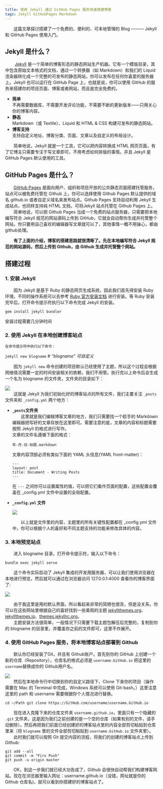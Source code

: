 ```yaml
---
title: 使用 Jekyll 通过 GitHub Pages 服务快速搭建博客
tags: Jekyll GitHubPages Markdown
---
```



&emsp;&emsp;这篇文章探讨搭建了一个免费的、便利的、可本地管理的 Blog ——— Jekyll 和 GitHub Pages 使用入门。  

<!--more-->  

## Jekyll 是什么？
&emsp;&emsp; [Jekyll](http://jekyllcn.com/) 是一个简单的博客形态的静态网站生产机器。它有一个模版目录，其中包含原始文本格式的文档，通过一个转换器（如 Markdown）和我们的 Liquid 渲染器转化成一个完整的可发布的静态网站，你可以发布在任何你喜爱的服务器上。Jekyll 也可以运行在 GitHub Page 上，也就是说，你可以使用 GitHub 的服务来搭建你的项目页面、博客或者网站，而且是完全免费的。  
- **简单**  
  不再需要数据库，不需要开发评论功能，不需要不断的更新版本——只用关心你的博客内容。
- **静态**  
  Markdown（或 Textile）、Liquid 和 HTML & CSS 构建可发布的静态网站。
- **博客支持**  
  支持自定义地址、博客分类、页面、文章以及自定义的布局设计。  

&emsp;&emsp;简单地说，Jekyll 就是一个工具，它可以把内容转换成 HTML 网页页面，有了它博主只需要专注于写文章即可，不用考虑如何排版的事情。并且 Jekyll 是GitHub Pages 默认使用的工具。

## GitHub Pages 是什么？
&emsp;&emsp;[GitHub Pages](https://docs.github.com/cn/free-pro-team@latest/github/working-with-github-pages/about-github-pages) 是面向用户、组织和项目开放的公共静态页面搭建托管服务，站点可以被免费托管在 Github 上，你可以选择使用 Github Pages 默认提供的域名 github.io 或者自定义域名来发布站点。Github Pages 支持自动利用 Jekyll 生成站点，也同样支持纯 HTML 文档，可将Jekyll 站点托管在 Github Pages 上。  
&emsp;&emsp;简单地说，可以把 Github Pages 当成一个免费的站点服务器，只需要把本地编写符合 Jekyll 规范的网站源码上传到 GitHub，它就会自动帮你生成并托管整个网站，你只要用自己喜欢的编辑器写文章就可以了，其他事情一概不用操心，都由github处理。  

&emsp;&emsp;**有了上面的介绍，博客的搭建思路就很清晰了。先在本地编写符合 Jekyll 规范的网站源码，然后上传到 Github，由 Github 生成并托管整个网站。**

## 搭建过程
### **1. 安装 Jekyll**  
  &emsp;&emsp;因为 Jekyll 是基于 Ruby 的静态网页生成系统，因此我们首先得安装 Ruby 环境，不同的操作系统可以去参考 [Ruby 官方安装文档](https://www.ruby-lang.org/en/documentation/installation/) 进行安装。等 Ruby 安装完毕后，打开命令提示符执行以下命令完成 Jekyll 的安装。  

  `gem install jekyll bundler`  
  
  安装过程需要几分钟时间
### **2. 使用 Jekyll 在本地创建博客站点**  
    在命令提示符中执行以下命令：  

  `jekyll new blogname`  # *“blogname” 可自定义*  
  
  &emsp;&emsp;因为 `jekyll new` 命令创建的项目默认已经使用了主题，所以这个过程会根据网络情况需要一定的时间安装相关的依赖，我们不用管。执行完以上命令后会生成一个名为 blogname 的文件夹，文件夹的目录如下：

  ![](https://raw.githubusercontent.com/inpure/inpure.github.io/main/screenshots/blogname.png)   
  &emsp;&emsp;这就是 Jekyll 为我们初始化好的博客站点的所有文件，我们主要关注 `_posts` 文件夹和 `_config.yml` 两个地方：
  - **`_posts`文件夹**  
   &emsp;&emsp;这里就是我们编辑博客文章的地方，我们只需要找一个趁手的 Markdown 编辑器把写好的文章存放在这里即可。需要注意的是，文章的内容和标题需要按照 Jekyll 的格式进行写作。  
  文章的文件名遵循下面的格式：    

    `年-月-日-标题.markdown`  
    
    文章内容顶部必须有类似下面的 YAML 头信息(YAML front-matter)：  
    
    ```
    ---
    layout: post
    title: Document - Writing Posts
    ---
    ```
    在 `---` 之间你可以设置属性的值，可以把它们看作页面的配置，这些配置会覆盖在 _config.yml 文件中设置的全局配置。
  - **`_config.yml` 文件**  
  
    ![](https://raw.githubusercontent.com/inpure/inpure.github.io/main/screenshots/config_yml.png)  

    &emsp;&emsp;以上就是文件里的内容，主题里的所有关键性配置都在 _config.yml 文件中，你可以根据个人的喜好和不同主题支持的功能来修改具体的内容。
### **3. 本地预览站点**  
  &emsp;&emsp;进入 blogname 目录，打开命令提示符，输入以下命令：  
  
  `bundle exec jekyll serve`  
  
  &emsp;&emsp;这个命令实际启动了 Jekyll 集成的开发用服务器，可以让我们使用浏览器在本地进行预览，然后就可以通过在浏览器访问 127.0.0.1:4000 查看你的博客界面了:  

  ![](https://raw.githubusercontent.com/inpure/inpure.github.io/main/screenshots/blogdemo.png)  
  
  &emsp;&emsp;由于我这里是用的默认界面，所以看起来非常的简陋也很丑，但是没关系，你可以在这些网站里根据自己的喜好找到一些美观的主题 [jekyllthemes.org](http://jekyllthemes.org/)、[jekyllthemes.io](https://jekyllthemes.io/)、[themes.jekyllrc.org](http://themes.jekyllrc.org/)。  
  &emsp;&emsp;主题安装方法很简单，一般情况下只需要下载主题包解压后完整的，复制到你的 blogname 的目录里，并覆盖你之前的文件即可，这里不作展开。
### **4. 使用 GitHub Pages 服务，将本地博客站点部署到 Github**  
  &emsp;&emsp;默认你已经安装了Git，并且有 Github账户。首先到你的 GitHub 上创建一个新的仓库（Repository），仓库名的格式必须是 `username.GitHub.io` 把这里的`username`替换成你的 Github用户名。  

  ![](https://raw.githubusercontent.com/inpure/inpure.github.io/main/screenshots/newrepo_1.png)  
  &emsp;&emsp;然后在本地命令行中切换到你的自定义路径下，Clone 下来你的项目（操作需要在 Mac 的 Terminal 中完成，Windows 系统可以使用 Git-bash。）这里注意这里的 path 和 username 需要根据你个人情况进行替换。  

  `cd ~/Path git clone https://GitHub.com/username/username.GitHub.io`  
  
  &emsp;&emsp;现在进入克隆下来的仓库文件夹 `username.github.io`，里面只有一个隐藏的 `.git` 文件夹，这是因为我们之前创建的是一个空的仓库（如果有别的文件，请手动删除）。然后再把我们前面已经创建好的博客站点里的内容全部剪切粘贴到仓库里来（将 `blogname` 里的文件全部剪切粘贴到 `username.GitHub.io` 文件夹里）。  
  &emsp;&emsp;此时我们就可以按照 Git 提交内容的流程，将我们的创建的博客站点上传到 Github:  
  ```
  git add --all
  git commit -m "Firs Push"
  git push -u origin master
  ```
  &emsp;&emsp;OK，到这一步我们就已经大功告成了，Github 会很快自动帮我们构建博客网站。现在在浏览器里输入网址：username.github.io（没错，网址就是你的 Github 仓库名)，就可以看到你搭建好的博客站点了。  